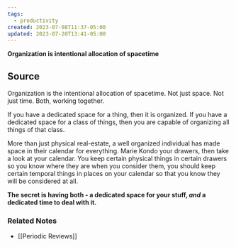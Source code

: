 ```yaml
---
tags:
  - productivity
created: 2023-07-08T11:37-05:00
updated: 2023-07-20T13:41-05:00
---
```

**Organization is intentional allocation of spacetime**

## Source


Organization is the intentional allocation of spacetime. Not just space. Not just time. Both, working together.

If you have a dedicated space for a thing, then it is organized. If you have a dedicated space for a class of things, then you are capable of organizing all things of that class. 

More than just physical real-estate, a well organized individual has made space in their calendar for everything. Marie Kondo your drawers, then take a look at your calendar. You keep certain physical things in certain drawers so you know where they are when you consider them, you should keep certain temporal things in places on your calendar so that you know they will be considered at all.

**The secret is having both - a dedicated space for your stuff, *and* a dedicated time to deal with it.**

### Related Notes
- [[Periodic Reviews]]